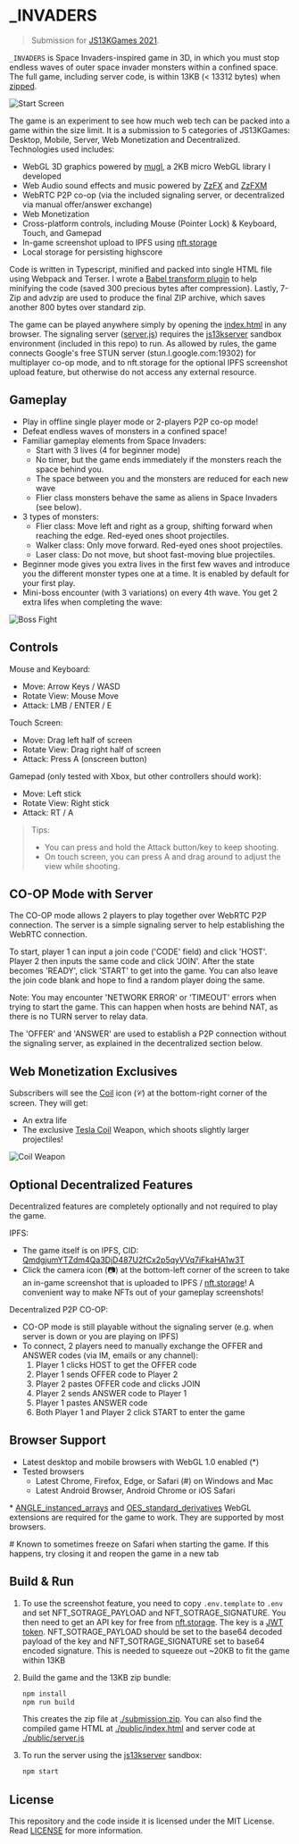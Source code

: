 # _INVADERS

> Submission for [JS13KGames 2021](http://js13kgames.com/).

`_INVADERS` is Space Invaders-inspired game in 3D, in which you must stop endless waves of outer space invader monsters within a confined space. The full game, including server code, is within 13KB (< 13312 bytes) when [zipped](./submission.zip).

![Start Screen](screenshots/start.png)

The game is an experiment to see how much web tech can be packed into a game within the size limit. It is a submission to 5 categories of JS13KGames: Desktop, Mobile, Server, Web Monetization and Decentralized. Technologies used includes:
- WebGL 3D graphics powered by [mugl](https://github.com/andykswong/mugl), a 2KB micro WebGL library I developed
- Web Audio sound effects and music powered by [ZzFX](https://github.com/KilledByAPixel/ZzFX) and [ZzFXM](https://keithclark.github.io/ZzFXM/)
- WebRTC P2P co-op (via the included signaling server, or decentralized via manual offer/answer exchange)
- Web Monetization
- Cross-platform controls, including Mouse (Pointer Lock) & Keyboard, Touch, and Gamepad
- In-game screenshot upload to IPFS using [nft.storage](https://nft.storage/)
- Local storage for persisting highscore

Code is written in Typescript, minified and packed into single HTML file using Webpack and Terser. I wrote a [Babel transform plugin](./babel.transform.cjs) to help minifying the code (saved 300 precious bytes after compression). Lastly, 7-Zip and advzip are used to produce the final ZIP archive, which saves another 800 bytes over standard zip.

The game can be played anywhere simply by opening the [index.html](./public/index.html) in any browser. The signaling server ([server.js](./public/server.js)) requires the [js13kserver](https://github.com/js13kGames/js13kserver) sandbox environment (included in this repo) to run. As allowed by rules, the game connects Google's free STUN server (stun.l.google.com:19302) for multiplayer co-op mode, and to nft.storage for the optional IPFS screenshot upload feature, but otherwise do not access any external resource.

## Gameplay
- Play in offline single player mode or 2-players P2P co-op mode!
- Defeat endless waves of monsters in a confined space!
- Familiar gameplay elements from Space Invaders:
  - Start with 3 lives (4 for beginner mode)
  - No timer, but the game ends immediately if the monsters reach the space behind you.
  - The space between you and the monsters are reduced for each new wave
  - Flier class monsters behave the same as aliens in Space Invaders (see below).
- 3 types of monsters:
  - Flier class: Move left and right as a group, shifting forward when reaching the edge. Red-eyed ones shoot projectiles.
  - Walker class: Only move forward. Red-eyed ones shoot projectiles.
  - Laser class: Do not move, but shoot fast-moving blue projectiles.
- Beginner mode gives you extra lives in the first few waves and introduce you the different monster types one at a time. It is enabled by default for your first play.
- Mini-boss encounter (with 3 variations) on every 4th wave. You get 2 extra lifes when completing the wave:

![Boss Fight](screenshots/boss.png)

## Controls
Mouse and Keyboard:
- Move: Arrow Keys / WASD
- Rotate View: Mouse Move
- Attack: LMB / ENTER / E

Touch Screen:
- Move: Drag left half of screen
- Rotate View: Drag right half of screen
- Attack: Press A (onscreen button)

Gamepad (only tested with Xbox, but other controllers should work):
- Move: Left stick
- Rotate View: Right stick
- Attack: RT / A

> Tips:
> - You can press and hold the Attack button/key to keep shooting.
> - On touch screen, you can press A and drag around to adjust the view while shooting.

## CO-OP Mode with Server
The CO-OP mode allows 2 players to play together over WebRTC P2P connection. The server is a simple signaling server to help establishing the WebRTC connection.

To start, player 1 can input a join code ('CODE' field) and click 'HOST'. Player 2 then inputs the same code and click 'JOIN'. After the state becomes 'READY', click 'START' to get into the game. You can also leave the join code blank and hope to find a random player doing the same.

Note: You may encounter 'NETWORK ERROR' or 'TIMEOUT' errors when trying to start the game. This can happen when hosts are behind NAT, as there is no TURN server to relay data.

The 'OFFER' and 'ANSWER' are used to establish a P2P connection without the signaling server, as explained in the decentralized section below.

## Web Monetization Exclusives
Subscribers will see the [Coil](https://coil.com/) icon (𝒞) at the bottom-right corner of the screen. They will get:
- An extra life
- The exclusive [Tesla Coil](https://cnc.fandom.com/wiki/Tesla_coil_(Red_Alert_1)) Weapon, which shoots slightly larger projectiles!

![Coil Weapon](screenshots/coil.png)

## Optional Decentralized Features
Decentralized features are completely optionally and not required to play the game.

IPFS:
- The game itself is on IPFS, CID: [QmdgjumYTZdm4Qa3DjD487U2fCx2p5qyVVq7iFkaHA1w3T](https://cloudflare-ipfs.com/ipfs/QmdgjumYTZdm4Qa3DjD487U2fCx2p5qyVVq7iFkaHA1w3T)
- Click the camera icon (📷) at the bottom-left corner of the screen to take an in-game screenshot that is uploaded to IPFS / [nft.storage](https://nft.storage/)! A convenient way to make NFTs out of your gameplay screenshots!

Decentralized P2P CO-OP:
- CO-OP mode is still playable without the signaling server (e.g. when server is down or you are playing on IPFS)
- To connect, 2 players need to manually exchange the OFFER and ANSWER codes (via IM, emails or any channel):
  1. Player 1 clicks HOST to get the OFFER code
  1. Player 1 sends OFFER code to Player 2
  1. Player 2 pastes OFFER code and clicks JOIN
  1. Player 2 sends ANSWER code to Player 1
  1. Player 1 pastes ANSWER code
  1. Both Player 1 and Player 2 click START to enter the game

## Browser Support
- Latest desktop and mobile browsers with WebGL 1.0 enabled (*)
- Tested browsers
  - Latest Chrome, Firefox, Edge, or Safari (#) on Windows and Mac
  - Latest Android Browser, Android Chrome or iOS Safari

\* [ANGLE_instanced_arrays](https://developer.mozilla.org/en-US/docs/Web/API/ANGLE_instanced_arrays) and [OES_standard_derivatives](https://developer.mozilla.org/en-US/docs/Web/API/OES_standard_derivatives) WebGL extensions are required for the game to work. They are supported by most browsers.

\# Known to sometimes freeze on Safari when starting the game. If this happens, try closing it and reopen the game in a new tab

## Build & Run
1. To use the screenshot feature, you need to copy `.env.template` to `.env` and set NFT_SOTRAGE_PAYLOAD and NFT_SOTRAGE_SIGNATURE. You then need to get an API key for free from [nft.storage](https://nft.storage/). The key is a [JWT token](https://jwt.io/). NFT_SOTRAGE_PAYLOAD should be set to the base64 decoded payload of the key and NFT_SOTRAGE_SIGNATURE set to base64 encoded signature. This is needed to squeeze out ~20KB to fit the game within 13KB

1. Build the game and the 13KB zip bundle:
    ```sh
    npm install
    npm run build
    ```
    This creates the zip file at [./submission.zip](./submission.zip).
    You can also find the compiled game HTML at [./public/index.html](./public/index.html) and server code at [./public/server.js](./public/server.js)

1. To run the server using the [js13kserver](https://github.com/js13kGames/js13kserver) sandbox:
    ```sh
    npm start
    ```

## License
This repository and the code inside it is licensed under the MIT License. Read [LICENSE](./LICENSE) for more information.
